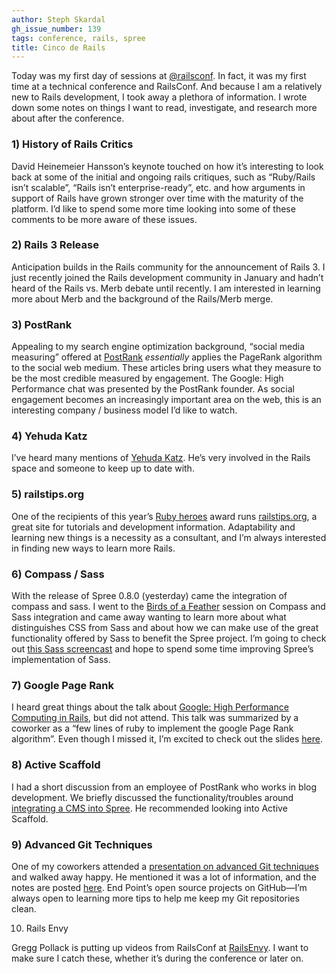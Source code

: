 ```yaml
---
author: Steph Skardal
gh_issue_number: 139
tags: conference, rails, spree
title: Cinco de Rails
---
```


Today was my first day of sessions at [@railsconf](https://conferences.oreilly.com/rails2009). In fact, it was my first time at a technical conference and RailsConf. And because I am a relatively new to Rails development, I took away a plethora of information. I wrote down some notes on things I want to read, investigate, and research more about after the conference.

### 1) History of Rails Critics

David Heinemeier Hansson’s keynote touched on how it’s interesting to look back at some of the initial and ongoing rails critiques, such as “Ruby/Rails isn’t scalable”, “Rails isn’t enterprise-ready”, etc. and how arguments in support of Rails have grown stronger over time with the maturity of the platform. I’d like to spend some more time looking into some of these comments to be more aware of these issues.

### 2) Rails 3 Release

Anticipation builds in the Rails community for the announcement of Rails 3. I just recently joined the Rails development community in January and hadn’t heard of the Rails vs. Merb debate until recently. I am interested in learning more about Merb and the background of the Rails/Merb merge.

### 3) PostRank

Appealing to my search engine optimization background, “social media measuring” offered at [PostRank](https://en.wikipedia.org/wiki/PostRank) *essentially* applies the PageRank algorithm to the social web medium. These articles bring users what they measure to be the most credible measured by engagement. The Google: High Performance chat was presented by the PostRank founder. As social engagement becomes an increasingly important area on the web, this is an interesting company / business model I’d like to watch.

### 4) Yehuda Katz

I’ve heard many mentions of [Yehuda Katz](https://yehudakatz.com/). He’s very involved in the Rails space and someone to keep up to date with.

### 5) railstips.org

One of the recipients of this year’s [Ruby heroes](https://web.archive.org/web/20180529074622/http://rubyheroes.com/) award runs [railstips.org](http://www.railstips.org/), a great site for tutorials and development information. Adaptability and learning new things is a necessity as a consultant, and I’m always interested in finding new ways to learn more Rails.

### 6) Compass / Sass

With the release of Spree 0.8.0 (yesterday) came the integration of compass and sass. I went to the [Birds of a Feather](https://conferences.oreilly.com/rails2009/public/schedule/stype/Bof) session on Compass and Sass integration and came away wanting to learn more about what distinguishes CSS from Sass and about how we can make use of the great functionality offered by Sass to benefit the Spree project. I’m going to check out [this Sass screencast](https://awardwinningfjords.com/2009/04/26/a-compass-sass-screencast-via-chris-eppstein/) and hope to spend some time improving Spree’s implementation of Sass.

### 7) Google Page Rank

I heard great things about the talk about [Google: High Performance Computing in Rails](https://conferences.oreilly.com/rails2009/public/schedule/detail/7966), but did not attend. This talk was summarized by a coworker as a “few lines of ruby to implement the google Page Rank algorithm”. Even though I missed it, I’m excited to check out the slides [here](https://www.slideshare.net/igrigorik/building-mini-google-in-ruby).

### 8) Active Scaffold

I had a short discussion from an employee of PostRank who works in blog development. We briefly discussed the functionality/troubles around [integrating a CMS into Spree](https://web.archive.org/web/20121016021052/http://groups.google.com/group/spree-user/search?q=cms). He recommended looking into Active Scaffold.

### 9) Advanced Git Techniques

One of my coworkers attended a [presentation on advanced Git techniques](https://conferences.oreilly.com/rails2009/public/schedule/detail/7367) and walked away happy. He mentioned it was a lot of information, and the notes are posted [here](https://github.s3.amazonaws.com/presentations/SmackingGitAround.pdf). End Point’s open source projects on GitHub—​I’m always open to learning more tips to help me keep my Git repositories clean.

10) Rails Envy

Gregg Pollack is putting up videos from RailsConf at [RailsEnvy](https://web.archive.org/web/20090608042546/http://www.railsenvy.com:80/). I want to make sure I catch these, whether it’s during the conference or later on.
